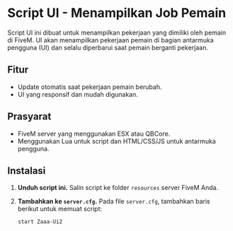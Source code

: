 # Script UI - Menampilkan Job Pemain

Script UI ini dibuat untuk menampilkan pekerjaan yang dimiliki oleh pemain di FiveM. UI akan menampilkan pekerjaan pemain di bagian antarmuka pengguna (UI) dan selalu diperbarui saat pemain berganti pekerjaan.

## Fitur
- Update otomatis saat pekerjaan pemain berubah.
- UI yang responsif dan mudah digunakan.

## Prasyarat
- FiveM server yang menggunakan ESX atau QBCore.
- Menggunakan Lua untuk script dan HTML/CSS/JS untuk antarmuka pengguna.

## Instalasi

1. **Unduh script ini.**
   Salin script ke folder `resources` server FiveM Anda.

2. **Tambahkan ke `server.cfg`.**
   Pada file `server.cfg`, tambahkan baris berikut untuk memuat script:

   ```bash
   start Zaaa-Ui2
